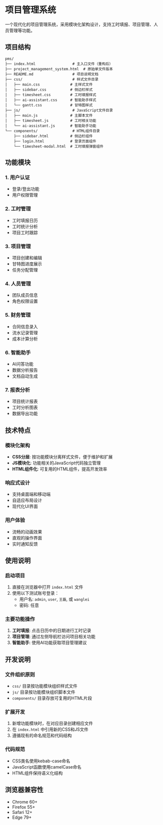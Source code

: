 # 项目管理系统

一个现代化的项目管理系统，采用模块化架构设计，支持工时填报、项目管理、人员管理等功能。

## 项目结构

```
pms/
├── index.html                 # 主入口文件（重构后）
├── project_management_system.html  # 原始单文件版本
├── README.md                  # 项目说明文档
├── css/                       # 样式文件目录
│   ├── main.css              # 主样式文件
│   ├── sidebar.css           # 侧边栏样式
│   ├── timesheet.css         # 工时填报样式
│   ├── ai-assistant.css      # 智能助手样式
│   └── gantt.css             # 甘特图样式
├── js/                        # JavaScript文件目录
│   ├── main.js               # 主脚本文件
│   ├── timesheet.js          # 工时相关功能
│   └── ai-assistant.js       # 智能助手功能
└── components/                # HTML组件目录
    ├── sidebar.html          # 侧边栏组件
    ├── login.html            # 登录页面组件
    └── timesheet-modal.html  # 工时填报弹窗组件
```

## 功能模块

### 1. 用户认证
- 登录/登出功能
- 用户权限管理

### 2. 工时管理
- 工时填报日历
- 工时统计分析
- 项目工时跟踪

### 3. 项目管理
- 项目创建和编辑
- 甘特图进度展示
- 任务分配管理

### 4. 人员管理
- 团队成员信息
- 角色权限设置

### 5. 财务管理
- 合同信息录入
- 流水记录管理
- 成本计算分析

### 6. 智能助手
- AI问答功能
- 数据分析报告
- 文档自动生成

### 7. 报表分析
- 项目统计报表
- 工时分析图表
- 数据导出功能

## 技术特点

### 模块化架构
- **CSS分层**: 按功能模块分离样式文件，便于维护和扩展
- **JS模块化**: 功能相关的JavaScript代码独立管理
- **HTML组件化**: 可复用的HTML组件，提高开发效率

### 响应式设计
- 支持桌面端和移动端
- 自适应布局设计
- 现代化UI界面

### 用户体验
- 流畅的动画效果
- 直观的操作界面
- 实时通知反馈

## 使用说明

### 启动项目
1. 直接在浏览器中打开 `index.html` 文件
2. 使用以下测试账号登录：
   - 用户名: `admin`, `user`, `王磊`, 或 `wanglei`
   - 密码: 任意

### 主要功能操作
1. **工时填报**: 点击日历中的日期进行工时记录
2. **项目管理**: 通过左侧导航栏访问项目相关功能
3. **智能助手**: 使用AI功能获取项目管理建议

## 开发说明

### 文件组织原则
- `css/` 目录按功能模块组织样式文件
- `js/` 目录按功能模块组织脚本文件
- `components/` 目录存放可复用的HTML片段

### 扩展开发
1. 新增功能模块时，在对应目录创建相应文件
2. 在 `index.html` 中引用新的CSS和JS文件
3. 遵循现有的命名规范和代码结构

### 代码规范
- CSS类名使用kebab-case命名
- JavaScript函数使用camelCase命名
- HTML组件保持语义化结构

## 浏览器兼容性
- Chrome 60+
- Firefox 55+
- Safari 12+
- Edge 79+

